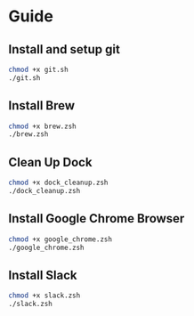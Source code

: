 # Guide
## Install and setup git
```zsh
chmod +x git.sh
./git.sh
```
## Install Brew
```zsh
chmod +x brew.zsh
./brew.zsh
```

## Clean Up Dock
```zsh
chmod +x dock_cleanup.zsh
./dock_cleanup.zsh
```

## Install Google Chrome Browser
```zsh
chmod +x google_chrome.zsh
./google_chrome.zsh
```

## Install Slack
```zsh
chmod +x slack.zsh
./slack.zsh
```
